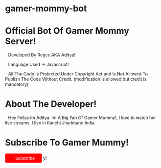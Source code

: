 # gamer-mommy-bot
<!DOCTYPE html>
<html lang="en">
<head>
    <meta charset="UTF-8">
    <meta http-equiv="X-UA-Compatible" content="IE=edge">
    <meta name="viewport" content="width=device-width, initial-scale=1.0">
    <script src="https://kit.fontawesome.com/82eb69e53c.js" crossorigin="anonymous"></script>
    <style>
        body{
            font-family: -apple-system, BlinkMacSystemFont, 'Segoe UI', Roboto, Oxygen, Ubuntu, Cantarell, 'Open Sans', 'Helvetica Neue', sans-serif;
        }
        i{
            padding-right: 10px;
        }
        button{
            background-color: red;
            color: #fff;
            border: 0px;
            height: 30px;
            width: 120px;
            border-radius: 4px;
            font-family: -apple-system, BlinkMacSystemFont, 'Segoe UI', Roboto, Oxygen, Ubuntu, Cantarell, 'Open Sans', 'Helvetica Neue', sans-serif;
        }
        button:hover{
            cursor: pointer;
        }
    </style>
</head>
<body>
    <h1>Official Bot Of Gamer Mommy Server!</h1>
    <p><i class="far fa-map"></i>Developed By Regex AKA Aditya!</p>
    <p><i class="fas fa-terminal"></i>Language Used -> Javascript!</p>
    <p><i class="fas fa-balance-scale-right"></i>All The Code Is Protected Under Copyright Act and Is Not Allowed To Publish The Code Without Credit. (modification is allowed but credit is mandatory)</p>
    <h1>About The Developer!</h1>
    <p><i class="fas fa-pen"></i>Hey Fellas Im Aditya. Im A Big Fan Of Gamer Mummy!, I love to watch her live streams. I live in Ranchi Jharkhand India.</p>
    <h1>Subscribe To Gamer Mummy!</h1>
    <button onclick="redirect()"><i class="fab fa-youtube"></i>Subscribe</button>
</body>
<script>
    function redirect() {
        window.open('https://www.youtube.com/channel/UCDLYqESVrBFdTDE8O_Z4Ysg','_blank')
    }
</script>
</html>y!
